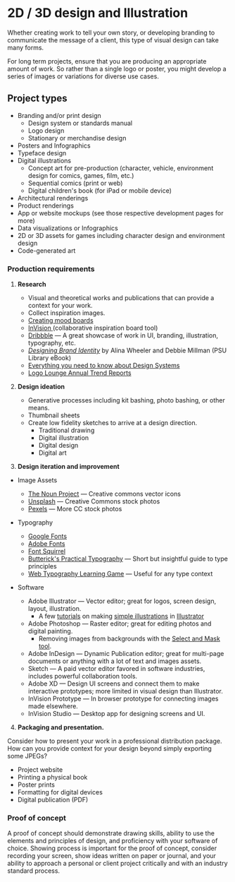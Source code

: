 # 2D / 3D design and Illustration

Whether creating work to tell your own story, or developing branding to communicate the message of a client, this type of visual design can take many forms. 

For long term projects, ensure that you are producing an appropriate amount of work. So rather than a single logo or poster, you might develop a series of images or variations for diverse use cases. 

## Project types

* Branding and/or print design
  * Design system or standards manual
  * Logo design
  * Stationary or merchandise design
* Posters and Infographics
* Typeface design
* Digital illustrations
  * Concept art for pre-production \(character, vehicle, environment design for comics, games, film, etc.\)
  * Sequential comics \(print or web\)
  * Digital children's book \(for iPad or mobile device\)
* Architectural renderings
* Product renderings
* App or website mockups \(see those respective development pages for more\)
* Data visualizations or Infographics
* 2D or 3D assets for games including character design and environment design
* Code-generated art


### Production requirements

1. **Research**
   * Visual and theoretical works and publications that can provide a context for your work. 
   * Collect inspiration images.
   * [Creating mood boards](https://www.linkedin.com/learning/developing-a-mood-board/welcome?u=76811570)
   * [InVision ](https://www.invisionapp.com/)\(collaborative inspiration board tool\)
   * [Dribbble](https://dribbble.com/) — A great showcase of work in UI, branding, illustration, typography, etc.
   * [*Designing Brand Identity*](https://ebookcentral.proquest.com/lib/pensu/reader.action?docID=5014629) by Alina Wheeler and Debbie Millman \(PSU Library eBook\)
   * [Everything you need to know about Design Systems](https://uxdesign.cc/everything-you-need-to-know-about-design-systems-54b109851969)
   * [Logo Lounge Annual Trend Reports](https://www.logolounge.com/trend-reports)

2. **Design ideation**
   * Generative processes including kit bashing, photo bashing, or other means.
   * Thumbnail sheets
   * Create low fidelity sketches to arrive at a design direction.
     * Traditional drawing
     * Digital illustration
     * Digital design
     * Digital art

3. **Design iteration and improvement**

  * Image Assets
    * [The Noun Project](https://thenounproject.com/) — Creative commons vector icons
    * [Unsplash](https://unsplash.com/) — Creative Commons stock photos
    * [Pexels](https://www.pexels.com/) — More CC stock photos
  * Typography
    * [Google Fonts](https://fonts.google.com/)
    * [Adobe Fonts](https://fonts.adobe.com/)
    * [Font Squirrel](https://www.fontsquirrel.com/)
    * [Butterick's Practical Typography](https://practicaltypography.com/) — Short but insightful guide to type principles
    * [Web Typography Learning Game](https://betterwebtype.com/triangle/) — Useful for any type context

  * Software 
    * Adobe Illustrator — Vector editor; great for logos, screen design, layout, illustration.
      * A few [tutorials](https://www.youtube.com/watch?v=3IF5wqpSflk) on making [simple illustrations](https://www.youtube.com/watch?v=QfnTG27rGCU) in [Illustrator](https://www.youtube.com/watch?v=8WQH5ksCpwc)
    * Adobe Photoshop — Raster editor; great for editing photos and digital painting.
      * Removing images from backgrounds with the [Select and Mask tool](https://www.youtube.com/watch?v=j3gnMlHGg-I).
    * Adobe InDesign — Dynamic Publication editor; great for multi-page documents or anything with a lot of text and images assets. 
    * Sketch — A paid vector editor favored in software industries, includes powerful collaboration tools. 
    * Adobe XD — Design UI screens and connect them to make interactive prototypes; more limited in visual design than Illustrator. 
    * InVision Prototype — In browser prototype for connecting images made elsewhere. 
    * InVision Studio — Desktop app for designing screens and UI.
    
  

4. **Packaging and presentation.** 

  Consider how to present your work in a professional distribution package. How can you provide context for your design beyond simply exporting some JPEGs?
   * Project website
   * Printing a physical book
   * Poster prints
   * Formatting for digital devices
   * Digital publication \(PDF\)

### Proof of concept

A proof of concept should demonstrate drawing skills, ability to use the elements and principles of design, and proficiency with your software of choice. Showing process is important for the proof of concept, consider recording your screen, show ideas written on paper or journal, and your ability to approach a personal or client project critically and with an industry standard process.

